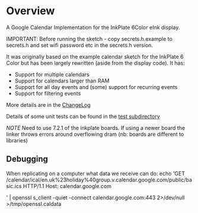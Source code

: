 # Overview

A Google Calendar Implementation for the InkPlate 6Color eInk display.

IMPORTANT: Before running the sketch - copy secrets.h.example to secrets.h and
set wifi password etc in the secrets.h version.

It was originally based on the example calendar sketch for the InkPlate 6 Color
but has been largely rewritten (aside from the display code). It has:

* Support for multiple calendars
* Support for calendars larger than RAM
* Support for all day events and (some) support for recurring events
* Support for filtering events

More details are in the [ChangeLog](ChangeLog.md)

Details of some unit tests can be found in the [test subdirectory](test)


*NOTE* Need to use 7.2.1 of the inkplate boards. If using a newer board the linker 
throws errors around overflowing dram (nb: boards are different to libraries)

## Debugging 

When replicating on a computer what data we receive can do:
echo 'GET /calendar/ical/en.uk%23holiday%40group.v.calendar.google.com/public/basic.ics HTTP/1.1
Host: calendar.google.com

' | openssl s_client -quiet -connect calendar.google.com:443 2>/dev/null >/tmp/openssl.caldata

